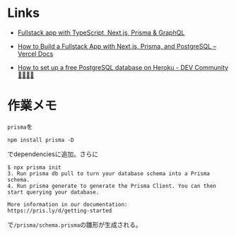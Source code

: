 # Links
- [Fullstack app with TypeScript, Next\.js, Prisma & GraphQL](https://www.prisma.io/blog/fullstack-nextjs-graphql-prisma-oklidw1rhw)

- [How to Build a Fullstack App with Next\.js, Prisma, and PostgreSQL – Vercel Docs](https://vercel.com/guides/nextjs-prisma-postgres)

- [How to set up a free PostgreSQL database on Heroku \- DEV Community 👩‍💻👨‍💻](https://dev.to/prisma/how-to-setup-a-free-postgresql-database-on-heroku-1dc1)

# 作業メモ
`prisma`を
```
npm install prisma -D
```
でdependenciesに追加。さらに
```
$ npx prisma init
3. Run prisma db pull to turn your database schema into a Prisma schema.
4. Run prisma generate to generate the Prisma Client. You can then start querying your database.

More information in our documentation:
https://pris.ly/d/getting-started
```
で`/prisma/schema.prisma`の雛形が生成される。